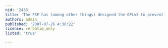 ```yaml
---
nid: '2433'
title: 'The FSF has (among other things) designed the GPLv3 to prevent tivoization. What do you think about this?'
authors: admin
published: '2007-07-26 4:38:22'
license: verbatim_only
listed: 'true'

---
```

